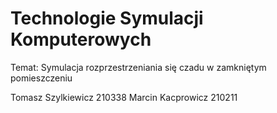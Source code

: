 # Technologie Symulacji Komputerowych 

Temat: Symulacja rozprzestrzeniania się czadu w zamkniętym pomieszczeniu

Tomasz Szylkiewicz 210338
Marcin Kacprowicz 210211
